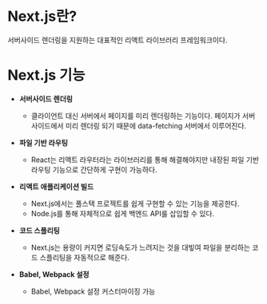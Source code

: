 # Next.js란?
서버사이드 렌더링을 지원하는 대표적인 리액트 라이브러리 프레임워크이다.

# Next.js 기능
- **서버사이드 렌더링**
    * 클라이언트 대신 서버에서 페이지를 미리 렌더링하는 기능이다. 페이지가 서버 사이드에서 미리 렌더링 되기 때문에 data-fetching 서버에서 이루어진다.

- **파일 기반 라우팅** 
     * React는 리액트 라우터라는 라이브러리를 통해 해결해야지만 내장된 파일 기반 라우팅 기능으로 간단하게 구현이 가능하다.

- **리액트 애플리케이션 빌드** 
    * Next.js에서는 풀스택 프로젝트를 쉽게 구현할 수 있는 기능을 제공한다.
    * Node.js를 통해 자체적으로 쉽게 백엔드 API룰 삽입할 수 있다.
    
- **코드 스플리팅** 
    * Next.js는 용량이 커지면 로딩속도가 느려지는 것을 대빟여 파일을 분리하는 코드 스플리팅을 자동적으로 해준다.
  
- **Babel, Webpack 설정**
    * Babel, Webpack 설정 커스터마이징 가능
